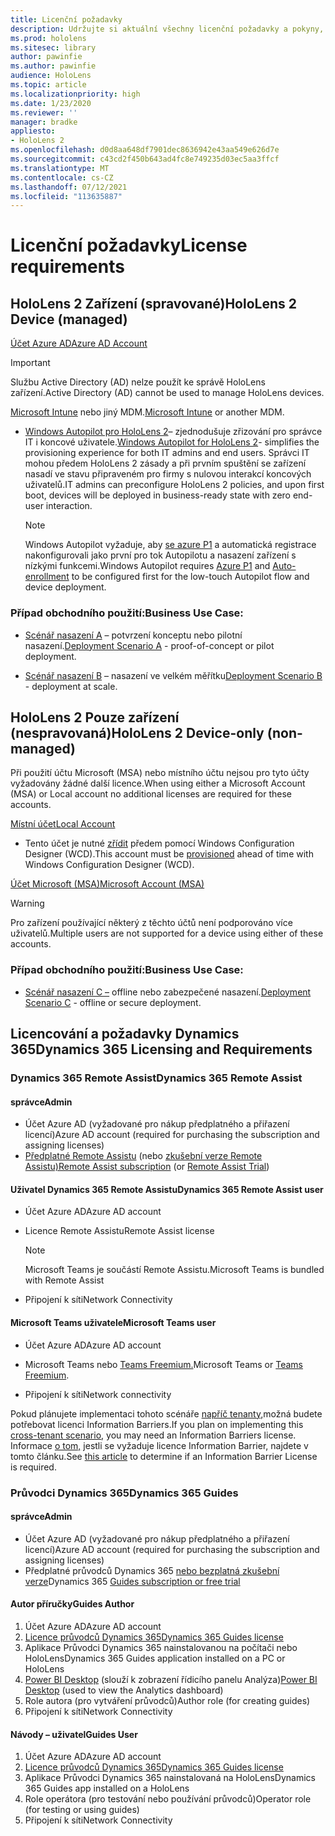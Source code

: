 ```yaml
---
title: Licenční požadavky
description: Udržujte si aktuální všechny licenční požadavky a pokyny, které potřebujete pro správu mobilních zařízení, HoloLens a Remote Assist.
ms.prod: hololens
ms.sitesec: library
author: pawinfie
ms.author: pawinfie
audience: HoloLens
ms.topic: article
ms.localizationpriority: high
ms.date: 1/23/2020
ms.reviewer: ''
manager: bradke
appliesto:
- HoloLens 2
ms.openlocfilehash: d0d8aa648df7901dec8636942e43aa549e626d7e
ms.sourcegitcommit: c43cd2f450b643ad4fc8e749235d03ec5aa3ffcf
ms.translationtype: MT
ms.contentlocale: cs-CZ
ms.lasthandoff: 07/12/2021
ms.locfileid: "113635887"
---
```

# <a name="license-requirements"></a><span data-ttu-id="8bfc2-103">Licenční požadavky</span><span class="sxs-lookup"><span data-stu-id="8bfc2-103">License requirements</span></span>

## <a name="hololens-2-device-managed"></a><span data-ttu-id="8bfc2-104">HoloLens 2 Zařízení (spravované)</span><span class="sxs-lookup"><span data-stu-id="8bfc2-104">HoloLens 2 Device (managed)</span></span>

[<span data-ttu-id="8bfc2-105">Účet Azure AD</span><span class="sxs-lookup"><span data-stu-id="8bfc2-105">Azure AD Account</span></span>](https://docs.microsoft.com/azure/active-directory/)

> [!IMPORTANT]
> <span data-ttu-id="8bfc2-106">Službu Active Directory (AD) nelze použít ke správě HoloLens zařízení.</span><span class="sxs-lookup"><span data-stu-id="8bfc2-106">Active Directory (AD) cannot be used to manage HoloLens devices.</span></span>

<span data-ttu-id="8bfc2-107">[Microsoft Intune](https://docs.microsoft.com/mem/intune/fundamentals/what-is-intune) nebo jiný MDM.</span><span class="sxs-lookup"><span data-stu-id="8bfc2-107">[Microsoft Intune](https://docs.microsoft.com/mem/intune/fundamentals/what-is-intune) or another MDM.</span></span>
- <span data-ttu-id="8bfc2-108">[Windows Autopilot pro HoloLens 2](hololens2-autopilot.md)– zjednodušuje zřizování pro správce IT i koncové uživatele.</span><span class="sxs-lookup"><span data-stu-id="8bfc2-108">[Windows Autopilot for HoloLens 2](hololens2-autopilot.md)- simplifies the provisioning experience for both IT admins and end users.</span></span> <span data-ttu-id="8bfc2-109">Správci IT mohou předem HoloLens 2 zásady a při prvním spuštění se zařízení nasadí ve stavu připraveném pro firmy s nulovou interakcí koncových uživatelů.</span><span class="sxs-lookup"><span data-stu-id="8bfc2-109">IT admins can preconfigure HoloLens 2 policies, and upon first boot, devices will be deployed in business-ready state with zero end-user interaction.</span></span> 

  > [!NOTE]
  > <span data-ttu-id="8bfc2-110">Windows Autopilot vyžaduje, aby [](https://docs.microsoft.com/mem/intune/enrollment/windows-enroll#enable-windows-10-automatic-enrollment) [se azure P1](https://docs.microsoft.com/azure/active-directory/fundamentals/active-directory-whatis) a automatická registrace nakonfigurovali jako první pro tok Autopilotu a nasazení zařízení s nízkými funkcemi.</span><span class="sxs-lookup"><span data-stu-id="8bfc2-110">Windows Autopilot requires [Azure P1](https://docs.microsoft.com/azure/active-directory/fundamentals/active-directory-whatis) and [Auto-enrollment](https://docs.microsoft.com/mem/intune/enrollment/windows-enroll#enable-windows-10-automatic-enrollment) to be configured first for the low-touch Autopilot flow and device deployment.</span></span> 

### <a name="business-use-case"></a><span data-ttu-id="8bfc2-111">Případ obchodního použití:</span><span class="sxs-lookup"><span data-stu-id="8bfc2-111">Business Use Case:</span></span> 

- <span data-ttu-id="8bfc2-112">[Scénář nasazení A](hololens-requirements.md#scenario-a-deploy-to-cloud-connected-devices) – potvrzení konceptu nebo pilotní nasazení.</span><span class="sxs-lookup"><span data-stu-id="8bfc2-112">[Deployment Scenario A](hololens-requirements.md#scenario-a-deploy-to-cloud-connected-devices) - proof-of-concept or pilot deployment.</span></span>

- <span data-ttu-id="8bfc2-113">[Scénář nasazení B](hololens-requirements.md#scenario-b-deploy-inside-your-organizations-network) – nasazení ve velkém měřítku</span><span class="sxs-lookup"><span data-stu-id="8bfc2-113">[Deployment Scenario B](hololens-requirements.md#scenario-b-deploy-inside-your-organizations-network) - deployment at scale.</span></span>

## <a name="hololens-2-device-only-non-managed"></a><span data-ttu-id="8bfc2-114">HoloLens 2 Pouze zařízení (nespravovaná)</span><span class="sxs-lookup"><span data-stu-id="8bfc2-114">HoloLens 2 Device-only (non-managed)</span></span>

<span data-ttu-id="8bfc2-115">Při použití účtu Microsoft (MSA) nebo místního účtu nejsou pro tyto účty vyžadovány žádné další licence.</span><span class="sxs-lookup"><span data-stu-id="8bfc2-115">When using either a Microsoft Account (MSA) or Local account no additional licenses are required for these accounts.</span></span>

[<span data-ttu-id="8bfc2-116">Místní účet</span><span class="sxs-lookup"><span data-stu-id="8bfc2-116">Local Account</span></span>](https://docs.microsoft.com/windows/security/identity-protection/access-control/local-accounts)

- <span data-ttu-id="8bfc2-117">Tento účet je nutné [zřídit](hololens-provisioning.md#provisioning-package-hololens-wizard) předem pomocí Windows Configuration Designer (WCD).</span><span class="sxs-lookup"><span data-stu-id="8bfc2-117">This account must be [provisioned](hololens-provisioning.md#provisioning-package-hololens-wizard) ahead of time with Windows Configuration Designer (WCD).</span></span>

[<span data-ttu-id="8bfc2-118">Účet Microsoft (MSA)</span><span class="sxs-lookup"><span data-stu-id="8bfc2-118">Microsoft Account (MSA)</span></span>](https://docs.microsoft.com/windows/security/identity-protection/access-control/microsoft-accounts)

> [!WARNING]
> <span data-ttu-id="8bfc2-119">Pro zařízení používající některý z těchto účtů není podporováno více uživatelů.</span><span class="sxs-lookup"><span data-stu-id="8bfc2-119">Multiple users are not supported for a device using either of these accounts.</span></span>

### <a name="business-use-case"></a><span data-ttu-id="8bfc2-120">Případ obchodního použití:</span><span class="sxs-lookup"><span data-stu-id="8bfc2-120">Business Use Case:</span></span> 

- <span data-ttu-id="8bfc2-121">[Scénář nasazení C –](hololens-requirements.md#scenario-c-deploy-in-secure-offline-environment) offline nebo zabezpečené nasazení.</span><span class="sxs-lookup"><span data-stu-id="8bfc2-121">[Deployment Scenario C](hololens-requirements.md#scenario-c-deploy-in-secure-offline-environment) - offline or secure deployment.</span></span>
 
## <a name="dynamics-365-licensing-and-requirements"></a><span data-ttu-id="8bfc2-122">Licencování a požadavky Dynamics 365</span><span class="sxs-lookup"><span data-stu-id="8bfc2-122">Dynamics 365 Licensing and Requirements</span></span>

### <a name="dynamics-365-remote-assist"></a><span data-ttu-id="8bfc2-123">Dynamics 365 Remote Assist</span><span class="sxs-lookup"><span data-stu-id="8bfc2-123">Dynamics 365 Remote Assist</span></span> 

#### <a name="admin"></a><span data-ttu-id="8bfc2-124">správce</span><span class="sxs-lookup"><span data-stu-id="8bfc2-124">Admin</span></span>

- <span data-ttu-id="8bfc2-125">Účet Azure AD (vyžadované pro nákup předplatného a přiřazení licencí)</span><span class="sxs-lookup"><span data-stu-id="8bfc2-125">Azure AD account (required for purchasing the subscription and assigning licenses)</span></span>
- <span data-ttu-id="8bfc2-126">[Předplatné Remote Assistu](https://docs.microsoft.com/dynamics365/mixed-reality/remote-assist/buy-and-deploy-remote-assist) (nebo [zkušební verze Remote Assistu)](https://docs.microsoft.com/dynamics365/mixed-reality/remote-assist/try-remote-assist)</span><span class="sxs-lookup"><span data-stu-id="8bfc2-126">[Remote Assist subscription](https://docs.microsoft.com/dynamics365/mixed-reality/remote-assist/buy-and-deploy-remote-assist) (or [Remote Assist Trial](https://docs.microsoft.com/dynamics365/mixed-reality/remote-assist/try-remote-assist))</span></span>
    
#### <a name="dynamics-365-remote-assist-user"></a><span data-ttu-id="8bfc2-127">Uživatel Dynamics 365 Remote Assistu</span><span class="sxs-lookup"><span data-stu-id="8bfc2-127">Dynamics 365 Remote Assist user</span></span>

- <span data-ttu-id="8bfc2-128">Účet Azure AD</span><span class="sxs-lookup"><span data-stu-id="8bfc2-128">Azure AD account</span></span>

- <span data-ttu-id="8bfc2-129">Licence Remote Assistu</span><span class="sxs-lookup"><span data-stu-id="8bfc2-129">Remote Assist license</span></span> 

  > [!NOTE]
  > <span data-ttu-id="8bfc2-130">Microsoft Teams je součástí Remote Assistu.</span><span class="sxs-lookup"><span data-stu-id="8bfc2-130">Microsoft Teams is bundled with Remote Assist</span></span>

- <span data-ttu-id="8bfc2-131">Připojení k síti</span><span class="sxs-lookup"><span data-stu-id="8bfc2-131">Network Connectivity</span></span>

#### <a name="microsoft-teams-user"></a><span data-ttu-id="8bfc2-132">Microsoft Teams uživatele</span><span class="sxs-lookup"><span data-stu-id="8bfc2-132">Microsoft Teams user</span></span>

- <span data-ttu-id="8bfc2-133">Účet Azure AD</span><span class="sxs-lookup"><span data-stu-id="8bfc2-133">Azure AD account</span></span>

- <span data-ttu-id="8bfc2-134">Microsoft Teams nebo [Teams Freemium.](https://products.office.com/microsoft-teams/free)</span><span class="sxs-lookup"><span data-stu-id="8bfc2-134">Microsoft Teams or [Teams Freemium](https://products.office.com/microsoft-teams/free).</span></span>

- <span data-ttu-id="8bfc2-135">Připojení k síti</span><span class="sxs-lookup"><span data-stu-id="8bfc2-135">Network connectivity</span></span>

<span data-ttu-id="8bfc2-136">Pokud plánujete implementaci tohoto scénáře [napříč tenanty,](https://docs.microsoft.com/dynamics365/mixed-reality/remote-assist/cross-tenant-overview#scenario-2-leasing-services-to-other-tenants)možná budete potřebovat licenci Information Barriers.</span><span class="sxs-lookup"><span data-stu-id="8bfc2-136">If you plan on implementing this [cross-tenant scenario](https://docs.microsoft.com/dynamics365/mixed-reality/remote-assist/cross-tenant-overview#scenario-2-leasing-services-to-other-tenants), you may need an Information Barriers license.</span></span> <span data-ttu-id="8bfc2-137">Informace [o tom,](https://docs.microsoft.com/dynamics365/mixed-reality/remote-assist/cross-tenant-licensing-implementation#step-1-determine-if-information-barriers-are-necessary) jestli se vyžaduje licence Information Barrier, najdete v tomto článku.</span><span class="sxs-lookup"><span data-stu-id="8bfc2-137">See [this article](https://docs.microsoft.com/dynamics365/mixed-reality/remote-assist/cross-tenant-licensing-implementation#step-1-determine-if-information-barriers-are-necessary) to determine if an Information Barrier License is required.</span></span>

### <a name="dynamics-365-guides"></a><span data-ttu-id="8bfc2-138">Průvodci Dynamics 365</span><span class="sxs-lookup"><span data-stu-id="8bfc2-138">Dynamics 365 Guides</span></span> 

#### <a name="admin"></a><span data-ttu-id="8bfc2-139">správce</span><span class="sxs-lookup"><span data-stu-id="8bfc2-139">Admin</span></span>

- <span data-ttu-id="8bfc2-140">Účet Azure AD (vyžadované pro nákup předplatného a přiřazení licencí)</span><span class="sxs-lookup"><span data-stu-id="8bfc2-140">Azure AD account (required for purchasing the subscription and assigning licenses)</span></span>
- <span data-ttu-id="8bfc2-141">Předplatné průvodců Dynamics 365 [nebo bezplatná zkušební verze](https://docs.microsoft.com/dynamics365/mixed-reality/guides/setup-step-one)</span><span class="sxs-lookup"><span data-stu-id="8bfc2-141">Dynamics 365 [Guides subscription or free trial](https://docs.microsoft.com/dynamics365/mixed-reality/guides/setup-step-one)</span></span>

#### <a name="guides-author"></a><span data-ttu-id="8bfc2-142">Autor příručky</span><span class="sxs-lookup"><span data-stu-id="8bfc2-142">Guides Author</span></span>

1. <span data-ttu-id="8bfc2-143">Účet Azure AD</span><span class="sxs-lookup"><span data-stu-id="8bfc2-143">Azure AD account</span></span>
1. [<span data-ttu-id="8bfc2-144">Licence průvodců Dynamics 365</span><span class="sxs-lookup"><span data-stu-id="8bfc2-144">Dynamics 365 Guides license</span></span>](/dynamics365/mixed-reality/guides/requirements)
1. <span data-ttu-id="8bfc2-145">Aplikace Průvodci Dynamics 365 nainstalovanou na počítači nebo HoloLens</span><span class="sxs-lookup"><span data-stu-id="8bfc2-145">Dynamics 365 Guides application installed on a PC or HoloLens</span></span>
1. <span data-ttu-id="8bfc2-146">[Power BI Desktop](https://powerbi.microsoft.com/desktop/) (slouží k zobrazení řídicího panelu Analýza)</span><span class="sxs-lookup"><span data-stu-id="8bfc2-146">[Power BI Desktop](https://powerbi.microsoft.com/desktop/) (used to view the Analytics dashboard)</span></span>
1. <span data-ttu-id="8bfc2-147">Role autora (pro vytváření průvodců)</span><span class="sxs-lookup"><span data-stu-id="8bfc2-147">Author role (for creating guides)</span></span>
1. <span data-ttu-id="8bfc2-148">Připojení k síti</span><span class="sxs-lookup"><span data-stu-id="8bfc2-148">Network Connectivity</span></span>

#### <a name="guides-user"></a><span data-ttu-id="8bfc2-149">Návody – uživatel</span><span class="sxs-lookup"><span data-stu-id="8bfc2-149">Guides User</span></span>

1. <span data-ttu-id="8bfc2-150">Účet Azure AD</span><span class="sxs-lookup"><span data-stu-id="8bfc2-150">Azure AD account</span></span>
1. [<span data-ttu-id="8bfc2-151">Licence průvodců Dynamics 365</span><span class="sxs-lookup"><span data-stu-id="8bfc2-151">Dynamics 365 Guides license</span></span>](/dynamics365/mixed-reality/guides/requirements)
1. <span data-ttu-id="8bfc2-152">Aplikace Průvodci Dynamics 365 nainstalovaná na HoloLens</span><span class="sxs-lookup"><span data-stu-id="8bfc2-152">Dynamics 365 Guides app installed on a HoloLens</span></span>
1. <span data-ttu-id="8bfc2-153">Role operátora (pro testování nebo používání průvodců)</span><span class="sxs-lookup"><span data-stu-id="8bfc2-153">Operator role (for testing or using guides)</span></span>
1. <span data-ttu-id="8bfc2-154">Připojení k síti</span><span class="sxs-lookup"><span data-stu-id="8bfc2-154">Network Connectivity</span></span>
